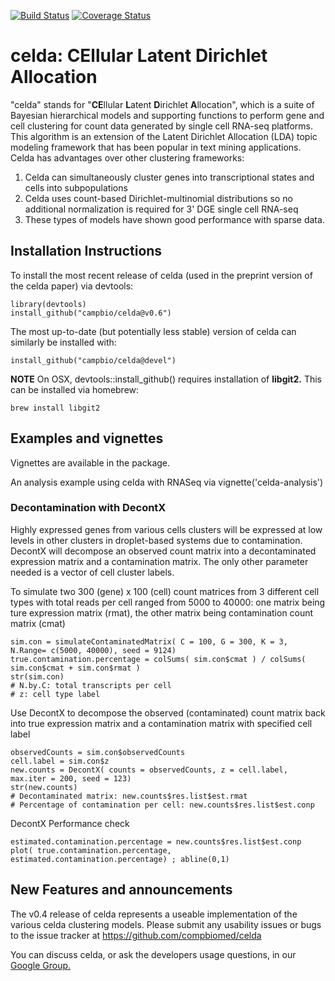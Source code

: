 [![Build Status](https://travis-ci.org/compbiomed/celda.svg?branch=master)](https://travis-ci.org/compbiomed/celda)
[![Coverage Status](https://coveralls.io/repos/github/compbiomed/celda/badge.svg?branch=devel)](https://coveralls.io/github/compbiomed/celda?branch=devel)

# celda: CEllular Latent Dirichlet Allocation

"celda" stands for "**CE**llular **L**atent **D**irichlet **A**llocation", which is a suite of Bayesian hierarchical models and supporting functions to perform gene and cell clustering for count data generated by single cell RNA-seq platforms. This algorithm is an extension of the Latent Dirichlet Allocation (LDA) topic modeling framework that has been popular in text mining applications. Celda has advantages over other clustering frameworks:

1. Celda can simultaneously cluster genes into transcriptional states and cells into subpopulations
2. Celda uses count-based Dirichlet-multinomial distributions so no additional normalization is required for 3' DGE single cell RNA-seq
3. These types of models have shown good performance with sparse data.


## Installation Instructions

To install the most recent release of celda (used in the preprint version of the celda paper) via devtools:
```
library(devtools)
install_github("campbio/celda@v0.6")
```
The most up-to-date (but potentially less stable) version of celda can similarly be installed with:
```
install_github("campbio/celda@devel")
```

**NOTE** On OSX, devtools::install_github() requires installation of **libgit2.** This can be installed via homebrew:
```
brew install libgit2
```

## Examples and vignettes

Vignettes are available in the package. 

An analysis example using celda with RNASeq via vignette('celda-analysis')


### Decontamination with DecontX
Highly expressed genes from various cells clusters will be expressed at low levels in other clusters in droplet-based systems due to contamination. DecontX will decompose an observed count matrix into a decontaminated expression matrix and a contamination matrix. The only other parameter needed is a vector of cell cluster labels. 

To simulate two 300 (gene) x 100 (cell) count matrices from 3 different cell types with total reads per cell ranged from 5000 to 40000: one matrix being ture expression matrix (rmat), the other matrix being contamination count matrix (cmat)
```
sim.con = simulateContaminatedMatrix( C = 100, G = 300, K = 3, N.Range= c(5000, 40000), seed = 9124) 
true.contamination.percentage = colSums( sim.con$cmat ) / colSums( sim.con$cmat + sim.con$rmat ) 
str(sim.con)   
# N.by.C: total transcripts per cell 
# z: cell type label 

```
Use DecontX to decompose the observed (contaminated) count matrix back into true expression matrix and a contamination matrix with specified cell label
```
observedCounts = sim.con$observedCounts
cell.label = sim.con$z
new.counts = DecontX( counts = observedCounts, z = cell.label,  max.iter = 200, seed = 123) 
str(new.counts) 
# Decontaminated matrix: new.counts$res.list$est.rmat
# Percentage of contamination per cell: new.counts$res.list$est.conp

```
DecontX Performance check 
```
estimated.contamination.percentage = new.counts$res.list$est.conp
plot( true.contamination.percentage, estimated.contamination.percentage) ; abline(0,1) 
``` 



## New Features and announcements
The v0.4 release of celda represents a useable implementation of the various celda clustering models.
Please submit any usability issues or bugs to the issue tracker at https://github.com/compbiomed/celda

You can discuss celda, or ask the developers usage questions, in our [Google Group.](https://groups.google.com/forum/#!forum/celda-list)
